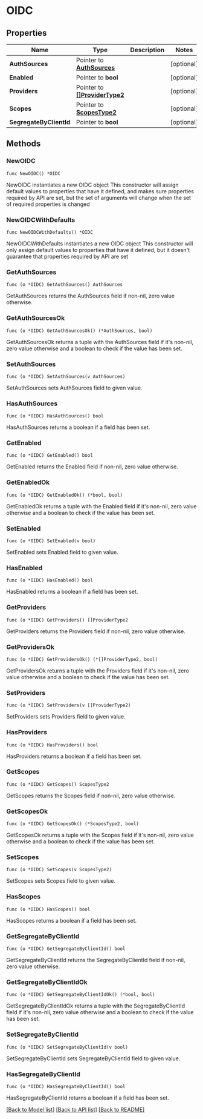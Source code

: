 # OIDC

## Properties

Name | Type | Description | Notes
------------ | ------------- | ------------- | -------------
**AuthSources** | Pointer to [**AuthSources**](AuthSources.md) |  | [optional] 
**Enabled** | Pointer to **bool** |  | [optional] 
**Providers** | Pointer to [**[]ProviderType2**](ProviderType2.md) |  | [optional] 
**Scopes** | Pointer to [**ScopesType2**](ScopesType2.md) |  | [optional] 
**SegregateByClientId** | Pointer to **bool** |  | [optional] 

## Methods

### NewOIDC

`func NewOIDC() *OIDC`

NewOIDC instantiates a new OIDC object
This constructor will assign default values to properties that have it defined,
and makes sure properties required by API are set, but the set of arguments
will change when the set of required properties is changed

### NewOIDCWithDefaults

`func NewOIDCWithDefaults() *OIDC`

NewOIDCWithDefaults instantiates a new OIDC object
This constructor will only assign default values to properties that have it defined,
but it doesn't guarantee that properties required by API are set

### GetAuthSources

`func (o *OIDC) GetAuthSources() AuthSources`

GetAuthSources returns the AuthSources field if non-nil, zero value otherwise.

### GetAuthSourcesOk

`func (o *OIDC) GetAuthSourcesOk() (*AuthSources, bool)`

GetAuthSourcesOk returns a tuple with the AuthSources field if it's non-nil, zero value otherwise
and a boolean to check if the value has been set.

### SetAuthSources

`func (o *OIDC) SetAuthSources(v AuthSources)`

SetAuthSources sets AuthSources field to given value.

### HasAuthSources

`func (o *OIDC) HasAuthSources() bool`

HasAuthSources returns a boolean if a field has been set.

### GetEnabled

`func (o *OIDC) GetEnabled() bool`

GetEnabled returns the Enabled field if non-nil, zero value otherwise.

### GetEnabledOk

`func (o *OIDC) GetEnabledOk() (*bool, bool)`

GetEnabledOk returns a tuple with the Enabled field if it's non-nil, zero value otherwise
and a boolean to check if the value has been set.

### SetEnabled

`func (o *OIDC) SetEnabled(v bool)`

SetEnabled sets Enabled field to given value.

### HasEnabled

`func (o *OIDC) HasEnabled() bool`

HasEnabled returns a boolean if a field has been set.

### GetProviders

`func (o *OIDC) GetProviders() []ProviderType2`

GetProviders returns the Providers field if non-nil, zero value otherwise.

### GetProvidersOk

`func (o *OIDC) GetProvidersOk() (*[]ProviderType2, bool)`

GetProvidersOk returns a tuple with the Providers field if it's non-nil, zero value otherwise
and a boolean to check if the value has been set.

### SetProviders

`func (o *OIDC) SetProviders(v []ProviderType2)`

SetProviders sets Providers field to given value.

### HasProviders

`func (o *OIDC) HasProviders() bool`

HasProviders returns a boolean if a field has been set.

### GetScopes

`func (o *OIDC) GetScopes() ScopesType2`

GetScopes returns the Scopes field if non-nil, zero value otherwise.

### GetScopesOk

`func (o *OIDC) GetScopesOk() (*ScopesType2, bool)`

GetScopesOk returns a tuple with the Scopes field if it's non-nil, zero value otherwise
and a boolean to check if the value has been set.

### SetScopes

`func (o *OIDC) SetScopes(v ScopesType2)`

SetScopes sets Scopes field to given value.

### HasScopes

`func (o *OIDC) HasScopes() bool`

HasScopes returns a boolean if a field has been set.

### GetSegregateByClientId

`func (o *OIDC) GetSegregateByClientId() bool`

GetSegregateByClientId returns the SegregateByClientId field if non-nil, zero value otherwise.

### GetSegregateByClientIdOk

`func (o *OIDC) GetSegregateByClientIdOk() (*bool, bool)`

GetSegregateByClientIdOk returns a tuple with the SegregateByClientId field if it's non-nil, zero value otherwise
and a boolean to check if the value has been set.

### SetSegregateByClientId

`func (o *OIDC) SetSegregateByClientId(v bool)`

SetSegregateByClientId sets SegregateByClientId field to given value.

### HasSegregateByClientId

`func (o *OIDC) HasSegregateByClientId() bool`

HasSegregateByClientId returns a boolean if a field has been set.


[[Back to Model list]](../README.md#documentation-for-models) [[Back to API list]](../README.md#documentation-for-api-endpoints) [[Back to README]](../README.md)


